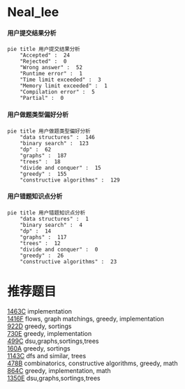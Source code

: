 # Neal_lee

<!-- tabs:start -->



#### **用户提交结果分析**

```mermaid
pie title 用户提交结果分析
    "Accepted" :  24
    "Rejected" :  0
    "Wrong answer" :  52
    "Runtime error" :  1
    "Time limit exceeded" :  3
    "Memory limit exceeded" :  1
    "Compilation error" :  5
    "Partial" :  0
```

#### **用户做题类型偏好分析**

```mermaid
pie title 用户做题类型偏好分析
    "data structures" :  146
    "binary search" :  123
    "dp" :  62
    "graphs" :  187
    "trees" :  18
    "divide and conquer" :  15
    "greedy" :  155
    "constructive algorithms" :  129
```
#### **用户错题知识点分析**

```mermaid
pie title 用户错题知识点分析
    "data structures" :  1
    "binary search" :  4
    "dp" :  14
    "graphs" :  117
    "trees" :  12
    "divide and conquer" :  0
    "greedy" :  26
    "constructive algorithms" :  23
```



<!-- tabs:end -->
# 推荐题目
[1463C](https://codeforces.com/contest/1463/problem/C)		implementation		  
[1416F](https://codeforces.com/contest/1416/problem/F)		flows,
                        graph matchings,
                        greedy,
                        implementation		  
[922D](https://codeforces.com/contest/922/problem/D)		greedy,
                        sortings		  
[730E](https://codeforces.com/contest/730/problem/E)		greedy,
                        implementation		  
[499C](https://codeforces.com/contest/499/problem/C)		dsu,graphs,sortings,trees		  
[160A](https://codeforces.com/contest/160/problem/A)		greedy,
                        sortings		  
[1143C](https://codeforces.com/contest/1143/problem/C)		dfs and similar,
                        trees		  
[478B](https://codeforces.com/contest/478/problem/B)		combinatorics,
                        constructive algorithms,
                        greedy,
                        math		  
[864C](https://codeforces.com/contest/864/problem/C)		greedy,
                        implementation,
                        math		  
[1350E](https://codeforces.com/contest/1350/problem/E)		dsu,graphs,sortings,trees		  
